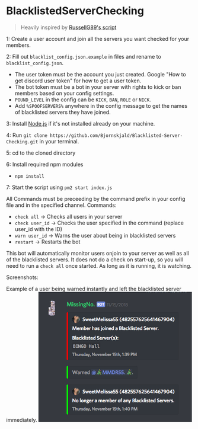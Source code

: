 # BlacklistedServerChecking

> Heavily inspired by [RussellG89's script](https://github.com/RussellG89/Blacklisted-Server-Checking)

1: Create a user account and join all the servers you want checked for your members.

2: Fill out `blacklist_config.json.example` in files and rename to `blacklist_config.json`. 
- The user token must be the account you just created. Google "How to get discord user token" for how to get a user token.
- The bot token must be a bot in your server with rights to kick or ban members based on your config settings. 
- `POUND_LEVEL` in the config can be `KICK`, `BAN`, `ROLE` or `NICK`.
- Add `%SPOOFSERVERS%` anywhere in the config message to get the names of blacklisted servers they have joined.

3: Install [Node.js](https://nodejs.org/) if it's not installed already on your machine. 

4: Run `git clone https://github.com/Bjornskjald/Blacklisted-Server-Checking.git` in your terminal.

5: cd to the cloned directory

6: Install required npm modules
  - `npm install`

7: Start the script using `pm2 start index.js`

All Commands must be preceeding by the command prefix in your config file and in the specified channel.
Commands: 
- `check all` -> Checks all users in your server
- `check user_id` -> Checks the user specified in the command (replace user_id with the ID)
- `warn user_id` -> Warns the user about being in blacklisted servers
- `restart` -> Restarts the bot

This bot will automatically monitor users onjoin to your server as well as all of the blacklisted servers. It does not do a check on start-up, so you will need to run a `check all` once started. As long as it is running, it is watching. 

Screenshots:

Example of a user being warned instantly and left the blacklisted server immediately.
![Spoofer2](/files/Photo2.png)
